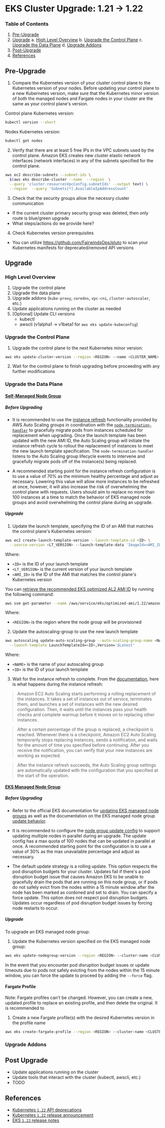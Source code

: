 # EKS Cluster Upgrade: 1.21 -> 1.22

### Table of Contents

1. [Pre-Upgrade](#pre-upgrade)
2. [Upgrade](#upgrade)
  a. [High Level Overview](#high-level-overview)
  b. [Upgrade the Control Plane](#upgrade-the-control-plane)
  c. [Upgrade the Data Plane](#upgrade-the-data-plane)
  d. [Upgrade Addons](#upgrade-addons)
3. [Post-Upgrade](#post-upgrade)
4. [References](#references)

## Pre-Upgrade

1. Compare the Kubernetes version of your cluster control plane to the Kubernetes version of your nodes. Before updating your control plane to a new Kubernetes version, make sure that the Kubernetes minor version of both the managed nodes and Fargate nodes in your cluster are the same as your control plane's version.

Control plane Kubernetes version:
```sh
kubectl version --short
```

Nodes Kubernetes version:
```sh
kubectl get nodes
```

2. Verify that there are at least 5 free IPs in the VPC subnets used by the control plane. Amazon EKS creates new cluster elastic network interfaces (network interfaces) in any of the subnets specified for the control plane.

```sh
aws ec2 describe-subnets --subnet-ids \
  $(aws eks describe-cluster --name  --region  \
  --query 'cluster.resourcesVpcConfig.subnetIds' --output text) \
  --region  --query 'Subnets[*].AvailableIpAddressCount'
```

3. Check that the security groups allow the necessry cluster communication
  - If the current cluster primary security group was deleted, then only route is blue/green upgrade
  - What steps/actions do we provide here?

4. Check Kubernetes version prerequisites
  - You can utilize https://github.com/FairwindsOps/pluto to scan your Kubernetes manifests for deprecated/removed API versions

## Upgrade

### High Level Overview

1. Upgrade the control plane
2. Upgrade the data plane
3. Upgrade addons (`kube-proxy`, `coredns`, `vpc-cni`, `cluster-autoscaler`, etc.)
4. Update applications running on the cluster as needed
5. [Optional] Update CLI versions
    - kubectl
    - awscli (v1alpha1 -> v1beta1 for `aws eks update-kubeconfig`)

### Upgrade the Control Plane

1. Upgrade the control plane to the next Kubernetes minor version:

```sh
aws eks update-cluster-version --region <REGION> --name <CLUSTER_NAME> --kubernetes-version 1.22
```

2. Wait for the control plane to finish upgrading before proceeding with any further modifications

### Upgrade the Data Plane

#### [Self-Managed Node Group](https://docs.aws.amazon.com/eks/latest/userguide/update-workers.html)

##### Before Upgrading

- It is recommended to use the [instance refresh](https://docs.aws.amazon.com/autoscaling/ec2/userguide/asg-instance-refresh.html) functionality provided by AWS Auto Scaling groups in coordination with the [`node-termination-handler`](https://github.com/aws/aws-node-termination-handler) to gracefully migrate pods from instances scheduled for replacement when upgrading. Once the launch template has been updated with the new AMI ID, the Auto Scaling group will initiate the instance refresh cycle to rollout the replacement of instances to meet the new launch template specification. The `node-termination-handler` listens to the Auto Scaling group lifecycle events to intervene and gracefully migrate pods off of the instance(s) being replaced.

- A recommended starting point for the instance refresh configuration is to use a value of 70% as the minimum healthy percentage and adjust as necessary. Lowering this value will allow more instances to be refreshed at once, however, it will also increase the risk of overwhelming the control plane with requests. Users should aim to replace no more than 100 instances at a time to match the behavior of EKS managed node groups and avoid overwhelming the control plane during an upgrade.

##### Upgrade

1. Update the launch template, specifying the ID of an AMI that matches the control plane's Kubernetes version:

```sh
aws ec2 create-launch-template-version --launch-template-id <ID> \
  --source-version <LT_VERSION> --launch-template-data 'ImageId=<AMI_ID>'
```

Where:

- `<ID>` is the ID of your launch template
- `<LT_VERSION>` is the current version of your launch template
- `<AMI_ID>` is the ID of the AMI that matches the control plane's Kubernetes version

You can [retrieve the recommended EKS optimized AL2 AMI ID](https://docs.aws.amazon.com/eks/latest/userguide/retrieve-ami-id.html) by running the following command:

```sh
aws ssm get-parameter --name /aws/service/eks/optimized-ami/1.22/amazon-linux-2/recommended/image_id --region <REGION> --query 'Parameter.Value' --output text
```

Where:

- `<REGION>` is the region where the node group will be provisioned

2. Update the autoscaling-group to use the new launch template

```sh
aws autoscaling update-auto-scaling-group --auto-scaling-group-name <NAME> \
  --launch-template LaunchTemplateId=<ID>,Version='$Latest'
```

Where:

- `<NAME>` is the name of your autoscaling group
- `<ID>` is the ID of your launch template

3. Wait for the instance refresh to complete. From the [documentation](https://docs.aws.amazon.com/autoscaling/ec2/userguide/asg-instance-refresh.html#instance-refresh-how-it-works), here is what happens during the instance refresh:

> Amazon EC2 Auto Scaling starts performing a rolling replacement of the instances. It takes a set of instances out of service, terminates them, and launches a set of instances with the new desired configuration. Then, it waits until the instances pass your health checks and complete warmup before it moves on to replacing other instances.

> After a certain percentage of the group is replaced, a checkpoint is reached. Whenever there is a checkpoint, Amazon EC2 Auto Scaling temporarily stops replacing instances, sends a notification, and waits for the amount of time you specified before continuing. After you receive the notification, you can verify that your new instances are working as expected.

> After the instance refresh succeeds, the Auto Scaling group settings are automatically updated with the configuration that you specified at the start of the operation.


#### [EKS Managed Node Group](https://docs.aws.amazon.com/eks/latest/userguide/update-managed-node-group.html)

##### Before Upgrading

- Refer to the official EKS documentation for [updating EKS managed node groups](https://docs.aws.amazon.com/eks/latest/userguide/update-managed-node-group.html) as well as the documentation on the EKS managed node group [update behavior](https://docs.aws.amazon.com/eks/latest/userguide/managed-node-update-behavior.html).

- It is recommended to configure the [node group update config](https://docs.aws.amazon.com/eks/latest/APIReference/API_NodegroupUpdateConfig.html) to support updating multiple nodes in parallel during an upgrade. The update config has a max quota of 100 nodes that can be updated in parallel at once. A recommended starting point for the configuration is to use a value of 30% as the max unavailable percentage and adjust as necessary.

- The default update strategy is a rolling update. This option respects the pod disruption budgets for your cluster. Updates fail if there's a pod disruption budget issue that causes Amazon EKS to be unable to gracefully drain the pods that are running on this node group, or if pods do not safely evict from the nodes within a 15 minute window after the node has been marked as cordoned and set to drain. You can specify a force update. This option does not respect pod disruption budgets. Updates occur regardless of pod disruption budget issues by forcing node restarts to occur.

##### Upgrade

To upgrade an EKS managed node group:

1. Update the Kubernetes version specified on the EKS managed node group:

```sh
aws eks update-nodegroup-version --region <REGION> --cluster-name <CLUSTER_NAME> --nodegroup-name <NODEGROUP_NAME> --kubernetes-version 1.22
```

In the event that you encounter pod disruption budget issues or update timeouts due to pods not safely evicting from the nodes within the 15 minute window, you can force the update to proceed by adding the `--force` flag.



#### Fargate Profile

Note: Fargate profiles can't be changed. However, you can create a new, updated profile to replace an existing profile, and then delete the original. It is recommended to

1. Create a new Fargate profile(s) with the desired Kubernetes version in the profile name

```sh
aws eks create-fargate-profile --region <REGION> --cluster-name <CLUSTER-NAME> --fargate-profile-name <FARGATE-PROFILE-NAME>-1.22 --pod-execution-role-arn <POD-EXECUTION-ROLE-ARN>
```


### Upgrade Addons

## Post Upgrade

- Update applications running on the cluster
- Update tools that interact with the cluster (kubectl, awscli, etc.)
- TODO

## References

- [Kubernetes `1.22` API deprecations](https://kubernetes.io/docs/reference/using-api/deprecation-guide/#v1-22)
- [Kubernetes `1.22` release announcement](https://kubernetes.io/blog/2021/08/04/kubernetes-1-22-release-announcement/)
- [EKS `1.22` release notes](https://docs.aws.amazon.com/eks/latest/userguide/kubernetes-versions.html#kubernetes-1.22)
